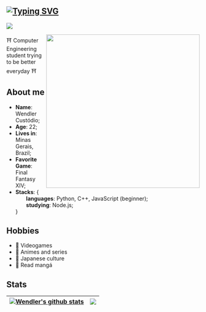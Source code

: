 ## [![Typing SVG](https://readme-typing-svg.herokuapp.com/?lines=Hello!👋+I'm+Wendler!&size=22)](https://git.io/typing-svg) 
![](https://komarev.com/ghpvc/?username=wendlercs&color=blue&style=for-the-badge)

<img align="right" src="https://user-images.githubusercontent.com/13263031/158471939-34ea7390-7332-42f9-8839-0a957d5be4af.png" width="400" />

⛩️ Computer Engineering student trying to be better everyday ⛩️


## About me 
* **Name**: Wendler Custódio;
* **Age**: 22;
* **Lives in**: Minas Gerais, Brazil;
* **Favorite Game**: Final Fantasy XIV;
* **Stacks**: { \
&nbsp;&nbsp;&nbsp;&nbsp;&nbsp;&nbsp; **languages**: Python, C++, JavaScript (beginner); \
&nbsp;&nbsp;&nbsp;&nbsp;&nbsp;&nbsp; **studying**: Node.js; \
 } 

## Hobbies

* 🏮 Videogames
* 🏮 Animes and series
* 🏮 Japanese culture
* 🏮 Read mangá

## Stats

| <a href="https://github.com/anuraghazra/github-readme-stats"><img align="center" src="https://github-readme-stats.vercel.app/api?username=wendlercs&show_icons=true&include_all_commits=true&theme=synthwave&hide_border=true" alt="Wendler's github stats" /></a> | <a href="https://github.com/anuraghazra/github-readme-stats"><img align="center" src="https://github-readme-stats.vercel.app/api/top-langs/?username=wendlercs&layout=compact&theme=synthwave&hide_border=true" /></a>
| ------------- | ------------- |



